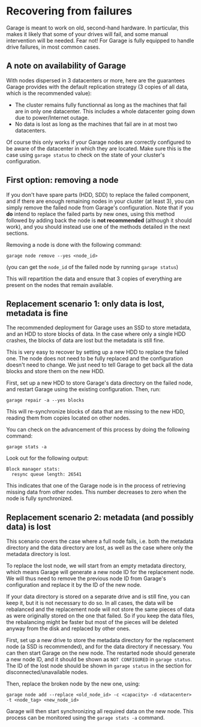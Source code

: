 # Recovering from failures

Garage is meant to work on old, second-hand hardware.
In particular, this makes it likely that some of your drives will fail, and some manual intervention will be needed.
Fear not! For Garage is fully equipped to handle drive failures, in most common cases.

## A note on availability of Garage

With nodes dispersed in 3 datacenters or more, here are the guarantees Garage provides with the default replication strategy (3 copies of all data, which is the recommended value):

- The cluster remains fully functionnal as long as the machines that fail are in only one datacenter. This includes a whole datacenter going down due to power/Internet outage.
- No data is lost as long as the machines that fail are in at most two datacenters.

Of course this only works if your Garage nodes are correctly configured to be aware of the datacenter in which they are located.
Make sure this is the case using `garage status` to check on the state of your cluster's configuration.


## First option: removing a node

If you don't have spare parts (HDD, SDD) to replace the failed component, and if there are enough remaining nodes in your cluster
(at least 3), you can simply remove the failed node from Garage's configuration.
Note that if you **do** intend to replace the failed parts by new ones, using this method followed by adding back the node is **not recommended** (although it should work),
and you should instead use one of the methods detailed in the next sections.

Removing a node is done with the following command:

```
garage node remove --yes <node_id>
```

(you can get the `node_id` of the failed node by running `garage status`)

This will repartition the data and ensure that 3 copies of everything are present on the nodes that remain available.



## Replacement scenario 1: only data is lost, metadata is fine

The recommended deployment for Garage uses an SSD to store metadata, and an HDD to store blocks of data.
In the case where only a single HDD crashes, the blocks of data are lost but the metadata is still fine.

This is very easy to recover by setting up a new HDD to replace the failed one.
The node does not need to be fully replaced and the configuration doesn't need to change.
We just need to tell Garage to get back all the data blocks and store them on the new HDD.

First, set up a new HDD to store Garage's data directory on the failed node, and restart Garage using
the existing configuration.  Then, run:

```
garage repair -a --yes blocks
```

This will re-synchronize blocks of data that are missing to the new HDD, reading them from copies located on other nodes.

You can check on the advancement of this process by doing the following command: 

```
garage stats -a
```

Look out for the following output:

```
Block manager stats:
  resync queue length: 26541
```

This indicates that one of the Garage node is in the process of retrieving missing data from other nodes.
This number decreases to zero when the node is fully synchronized.


## Replacement scenario 2: metadata (and possibly data) is lost

This scenario covers the case where a full node fails, i.e. both the metadata directory and
the data directory are lost, as well as the case where only the metadata directory is lost.

To replace the lost node, we will start from an empty metadata directory, which means
Garage will generate a new node ID for the replacement node.
We will thus need to remove the previous node ID from Garage's configuration and replace it by the ID of the new node.

If your data directory is stored on a separate drive and is still fine, you can keep it, but it is not necessary to do so.
In all cases, the data will be rebalanced and the replacement node will not store the same pieces of data
as were originally stored on the one that failed. So if you keep the data files, the rebalancing
might be faster but most of the pieces will be deleted anyway from the disk and replaced by other ones.

First, set up a new drive to store the metadata directory for the replacement node (a SSD is recommended),
and for the data directory if necessary. You can then start Garage on the new node.
The restarted node should generate a new node ID, and it should be shown as `NOT CONFIGURED` in `garage status`.
The ID of the lost node should be shown in `garage status` in the section for disconnected/unavailable nodes.

Then, replace the broken node by the new one, using:

```
garage node add --replace <old_node_id> -c <capacity> -d <datacenter> -t <node_tag> <new_node_id>
```

Garage will then start synchronizing all required data on the new node.
This process can be monitored using the `garage stats -a` command.
